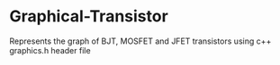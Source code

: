 # Graphical-Transistor
Represents the graph of BJT, MOSFET and JFET transistors using c++ graphics.h header file

